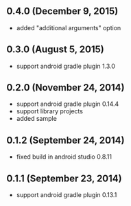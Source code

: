 ## 0.4.0 (December 9, 2015)

  - added "additional arguments" option

## 0.3.0 (August 5, 2015)

  - support android gradle plugin 1.3.0

## 0.2.0 (November 24, 2014)

  - support android gradle plugin 0.14.4
  - support library projects
  - added sample

## 0.1.2 (September 24, 2014)

  - fixed build in android studio 0.8.11

## 0.1.1 (September 23, 2014)

  - support android gradle plugin 0.13.1

